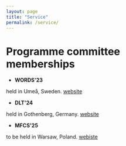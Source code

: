 ```yaml
---
layout: page
title: "Service"
permalink: /service/
---
```


# Programme committee memberships

- **WORDS'23**

held in Umeå, Sweden. [website](https://dltwords2023.cs.umu.se/index.html)

- **DLT'24**

held in Gothenberg, Germany. [website](https://events.gwdg.de/event/576/overview)

- **MFCS'25**

to be held in Warsaw, Poland. [webiste](https://mfcs2025.mimuw.edu.pl/)
